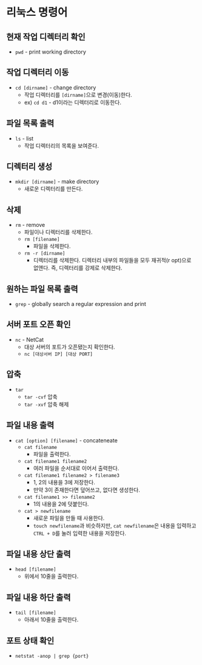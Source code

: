 # 리눅스 명령어

## 현재 작업 디렉터리 확인
- `pwd` - print working directory

## 작업 디렉터리 이동
- `cd [dirname]` - change directory
  - 작업 디렉터리를 `[dirname]`으로 변경(이동)한다.
  - ex) `cd d1` - d1이라는 디렉터리로 이동한다.

## 파일 목록 출력
- `ls` - list
  - 작업 디렉터리의 목록을 보여준다.

## 디렉터리 생성
- `mkdir [dirname]` - make directory
  - 새로운 디렉터리를 만든다.

## 삭제
- `rm` - remove
  - 파일이나 디렉터리를 삭제한다.
  - `rm [filename]`
    - 파일을 삭제한다.
  - `rm -r [dirname]`
    - 디렉터리를 삭제한다. 디렉터리 내부의 파일들을 모두 재귀적(r opt)으로 없앤다. 즉, 디렉터리를 강제로 삭제한다.
  

## 원하는 파일 목록 출력
- `grep` - globally search a regular expression and print

## 서버 포트 오픈 확인
- `nc` - NetCat
  - 대상 서버의 포트가 오픈됐는지 확인한다.
  - `nc [대상서버 IP] [대상 PORT]`

## 압축
- `tar`
  - `tar -cvf` 압축
  - `tar -xvf` 압축 해제

## 파일 내용 출력
- `cat [option] [filename]` - concateneate
  - `cat filename`
    - 파일을 출력한다.
  - `cat filename1 filename2`
    - 여러 파일을 순서대로 이어서 출력한다.
  - `cat filename1 filename2 > filename3`
    - 1, 2의 내용을 3에 저장한다.
    - 만약 3이 존재한다면 덮어쓰고, 없다면 생성한다.
  - `cat filename1 >> filename2`
    - 1의 내용을 2에 덧붙인다.
  - `cat > newfilename`
    - 새로운 파일을 만들 때 사용한다.
    - `touch newfilename`과 비슷하지만, `cat newfilename`은 내용을 입력하고 `CTRL + D`를 눌러 입력한 내용을 저장한다.

## 파일 내용 상단 출력
- `head [filename]`
  - 위에서 10줄을 출력한다.

## 파일 내용 하단 출력
- `tail [filename]`
  - 아래서 10줄을 출력한다.

## 포트 상태 확인
- `netstat -anop | grep {port} `